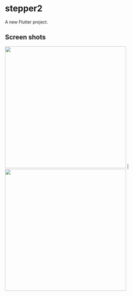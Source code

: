 # stepper2

A new Flutter project.

## Screen shots

<img src = "https://user-images.githubusercontent.com/121785209/234629624-2c5bcc82-4aae-47a8-9fbc-83131c52ec50.png" height = 400px/> |
<img src = "https://user-images.githubusercontent.com/121785209/234629639-9a74c4cc-fea6-495b-90fd-e13ef2f57ef9.png" height = 400px/>
